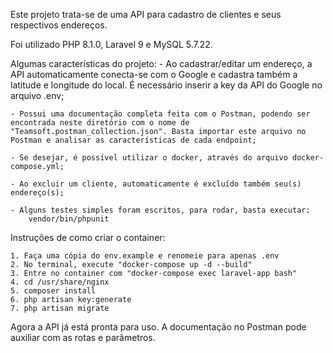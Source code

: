 Este projeto trata-se de uma API para cadastro de clientes e seus respectivos endereços.

Foi utilizado PHP 8.1.0, Laravel 9 e MySQL 5.7.22.

Algumas características do projeto:
    - Ao cadastrar/editar um endereço, a API automaticamente conecta-se com o Google e cadastra também a latitude e longitude do local. É necessário inserir a key da API
    do Google no arquivo .env;

    - Possui uma documentação completa feita com o Postman, podendo ser encontrada neste diretório com o nome de "Teamsoft.postman_collection.json". Basta importar este arquivo no Postman e analisar as características de cada endpoint;

    - Se desejar, é possível utilizar o docker, através do arquivo docker-compose.yml; 

    - Ao excluir um cliente, automaticamente é excluído também seu(s) endereço(s);

    - Alguns testes simples foram escritos, para rodar, basta executar: 
        vendor/bin/phpunit

Instruções de como criar o container: 

    1. Faça uma cópia do env.example e renomeie para apenas .env
    2. No terminal, execute "docker-compose up -d --build"
    3. Entre no container com "docker-compose exec laravel-app bash"
    4. cd /usr/share/nginx
    5. composer install
    6. php artisan key:generate
    7. php artisan migrate
    
Agora a API já está pronta para uso. A documentação no Postman pode auxiliar com
as rotas e parâmetros.